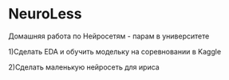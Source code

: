# NeuroLess
Домашняя работа по Нейросетям - парам в университете

1)Сделать EDA и обучить модельку на соревновании в Kaggle 

2)Сделать маленькую нейросеть для ириса
